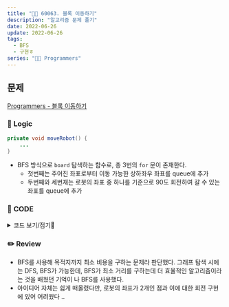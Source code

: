 ```yaml
---
title: "👩‍💻 60063. 블록 이동하기"
description: "알고리즘 문제 풀기"
date: 2022-06-26
update: 2022-06-26
tags:
  - BFS
  - 구현ㅎ
series: "👩‍💻 Programmers"
---
```


## 문제
[Programmers - 블록 이동하기](https://programmers.co.kr/learn/courses/30/lessons/60063)

### 📍 **Logic**

```java
private void moveRobot() {
    ...
}
```
- BFS 방식으로 `board` 탐색하는 함수로, 총 3번의 `for` 문이 존재한다.
  - 첫번째는 주어진 좌표로부터 이동 가능한 상하좌우 좌표를 queue에 추가
  - 두번째와 세번재는 로봇의 좌표 중 하나를 기준으로 90도 회전하여 갈 수 있는 좌표를 queue에 추가

### 📄 **CODE**

<details>
  <summary>코드 보기/접기💫</summary>
    <div markdown="1">

    import java.util.*;

    class Robot {
        int x1;
        int y1;
        int dir;
        int cost;
        
        public Robot(int x1, int y1, int dir, int cost) {
            this.x1 = x1;
            this.y1 = y1;
            this.dir = dir;
            this.cost = cost;
        }
    }

    class Solution {
        static int[][] board;
        static int size;
        static int answer = 0;
        
        public int solution(int[][] board) {
            this.board = board;
            this.size = board.length;
            
            moveRobot();
                
            return answer;
        }
        
        private void moveRobot() {
            int[] xRange = {0, 1, 0, -1};
            int[] yRange = {1, 0, -1, 0};
            // 회전 시에 사용할 범위 배열
            int[] rxRange = {-1, 1, 1, -1};
            int[] ryRange = {1, 1, -1, -1};
            boolean[][][] visited = new boolean[size][size][4];
            
            // Queue에는 왼쪽 좌표만 추가
            Queue<Robot> queue = new LinkedList<>();
        
            int x1, y1, x2, y2, dir, cost;
            int nx1, ny1, nx2, ny2, ndir;
            
            queue.add(new Robot(0, 0, 0, 0));
            visited[0][0][0] = true;
            
            while (!queue.isEmpty()) {
                Robot robot = queue.poll();
                x1 = robot.x1;
                y1 = robot.y1;
                dir = robot.dir;
                cost = robot.cost;
                x2 = x1 + xRange[dir];
                y2 = y1 + yRange[dir];
                
                // 종료
                if (isFinish(x1, y1) || isFinish(x2, y2)) {
                    answer = cost;
                    return;
                }
                
                // 상하좌우로 로봇 이동
                for (int r = 0; r < 4; r++) {
                    nx1 = x1 + xRange[r];
                    ny1 = y1 + yRange[r];
                    nx2 = x2 + xRange[r];
                    ny2 = y2 + yRange[r];
                    
                    if (!checkBoundary(nx1, ny1) || !checkBoundary(nx2, ny2)) continue;
                    if (board[nx1][ny1] == 1 || board[nx2][ny2] == 1) continue;
                    if (visited[nx1][ny1][dir]) continue;
                    
                    visited[nx1][ny1][dir] = true;
                    
                    queue.add(new Robot(nx1, ny1, dir, cost + 1));
                }
                
                int rx, ry, tempDir;
                
                // x1, y1를 기준으로 90도 회전
                // ndir은 0(오른쪽 대각선 위), 1(오른쪽 대각선 아래), 2(왼쪽 대각선 아래), 3(왼쪽 대각선 위) 중 하나
                for (int i = 1; i < 4; i += 2) { 
                    ndir = computeDir(dir, i);
                    nx2 = x1 + xRange[ndir];
                    ny2 = y1 + yRange[ndir];

                    tempDir = (i == 1) ? ndir : dir;
                    rx = x1 + rxRange[tempDir];
                    ry = y1 + ryRange[tempDir];

                    if (!checkBoundary(nx2, ny2) || !checkBoundary(rx, ry)) continue;
                    if (board[nx2][ny2] == 1 || board[rx][ry] == 1) continue;
                    if (visited[x1][y1][ndir]) continue;

                    visited[x1][y1][ndir] = true;
                    
                    queue.add(new Robot(x1, y1, ndir, cost + 1));
                }
                
                // 반대 방향 처리
                // x2, y2를 기준으로 90도 회전
                dir = computeDir(dir, 2);
                for (int i = 1; i < 4; i += 2) { 
                    ndir = computeDir(dir, i);
                    nx1 = x2 + xRange[ndir];
                    ny1 = y2 + yRange[ndir];

                    tempDir = (i == 1) ? ndir : dir;
                    rx = x2 + rxRange[tempDir];
                    ry = y2 + ryRange[tempDir];

                    ndir = (ndir + 2) % 4;
                    if (!checkBoundary(nx1, ny1) || !checkBoundary(rx, ry)) continue;
                    if (board[nx1][ny1] == 1 || board[rx][ry] == 1) continue;
                    if (visited[nx1][ny1][ndir]) continue;

                    visited[nx1][ny1][ndir] = true;
                    
                    queue.add(new Robot(nx1, ny1, ndir, cost + 1));
                }
            }
        }
        
        private boolean checkBoundary(int x, int y) {
            return x >= 0 && x < size && y >= 0 && y < size;
        }
        
        private boolean isFinish(int x, int y) {
            return x == size - 1 && y == size - 1;
        }
        
        private int computeDir(int dir, int i) {
            return (dir + i) % 4;
        }
    }
  	</div>
</details>

### ✏️ **Review**
- BFS를 사용해 목적지까지 최소 비용을 구하는 문제라 판단했다. 그래프 탐색 시에는 DFS, BFS가 가능한데, BFS가 최소 거리를 구하는데 더 효율적인 알고리즘이라는 것을 배웠던 기억이 나 BFS를 사용했다.
- 아이디어 자체는 쉽게 떠올렸다만, 로봇의 좌표가 2개인 점과 이에 대한 회전 구현에 있어 어려웠다 ..
